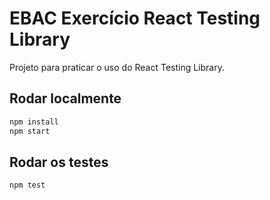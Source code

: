 # EBAC Exercício React Testing Library

Projeto para praticar o uso do React Testing Library.

## Rodar localmente
```bash
npm install
npm start
```

## Rodar os testes
```bash
npm test
```
